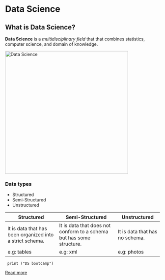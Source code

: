 # Data Science
## What is Data Science?
**Data Science** is a *multidisciplinary field* that that combines statistics, computer science, and domain of knowledge.

<img  width="400" height="400" alt="Data Science" src="DS.png" />

### Data types
- Structured
- Semi-Structured
- Unstructured
  
| Structured | Semi-Structured | Unstructured |
| ----------- | ----------- | ----------- |
| It is data that has been organized into a strict schema.| It is data that does not conform to a schema but has some structure.| It is data that has no schema. |
| e.g: tables   | e.g: xml  | e.g: photos |

```{python}
 print ("DS bootcamp") 
 ```

[Read more](https://en.wikipedia.org/wiki/Data_science%E2%80%9D)

